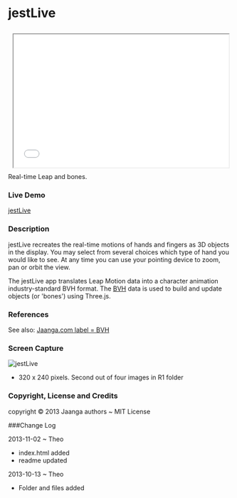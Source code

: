 jestLive
========
<iframe src=jest-live/r1/jest-live.html width=96% height=300px style=margin:2% ></iframe>
Real-time Leap and bones.


### Live Demo

[jestLive]( http://jaanga.github.io/gestification/cookbook/jest-live/r1/jest-live.html)

### Description

jestLive recreates the real-time motions of hands and fingers as 3D objects in the display. 
You may select from several choices which type of hand you would like to see.
At any time you can use your pointing device to zoom, pan or orbit the view.

The jestLive app translates Leap Motion data into a character animation industry-standard BVH format.
The [BVH](http://en.wikipedia.org/wiki/Biovision_Hierarchy) data is used to build and update objects (or 'bones') using Three.js.


### References

See also: [Jaanga.com label = BVH](http://www.jaanga.com/search/label/BVH)

### Screen Capture

![jestLive](http://jaanga.github.io/gestification/cookbook/jest-live/r1/jest-live-screen-grab-320x240.png)

* 320 x 240 pixels. Second out of four images in R1 folder


### Copyright, License and Credits
copyright &copy; 2013 Jaanga authors ~ MIT License


###Change Log

2013-11-02 ~ Theo

* index.html added
* readme updated

2013-10-13 ~ Theo  

* Folder and files added